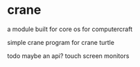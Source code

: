 crane
====

a module built for core os for computercraft

simple crane program for crane turtle

todo
 maybe an api?
 touch screen monitors
